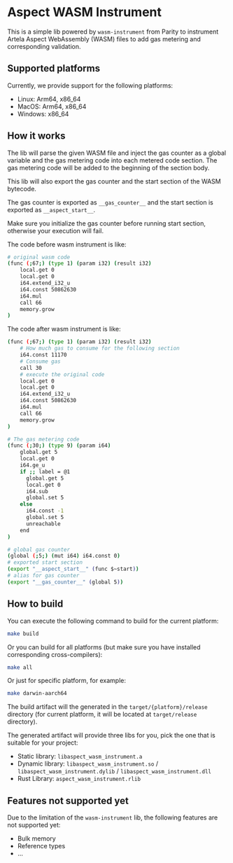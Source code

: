 # Aspect WASM Instrument

This is a simple lib powered by `wasm-instrument` from Parity to instrument Artela Aspect WebAssembly (WASM) files to add gas metering and corresponding validation.

## Supported platforms

Currently, we provide support for the following platforms:

- Linux: Arm64, x86_64
- MacOS: Arm64, x86_64
- Windows: x86_64

## How it works

The lib will parse the given WASM file and inject the gas counter as a global variable and the gas metering code into each metered code section. The gas metering code will be added to the beginning of the section body.

This lib will also export the gas counter and the start section of the WASM bytecode.

The gas counter is exported as `__gas_counter__` and the start section is exported as `__aspect_start__`.

Make sure you initialize the gas counter before running start section, otherwise your execution will fail.

The code before wasm instrument is like:

```bash
# original wasm code
(func (;67;) (type 1) (param i32) (result i32)
    local.get 0
    local.get 0
    i64.extend_i32_u
    i64.const 50862630
    i64.mul
    call 66
    memory.grow
)
```
The code after wasm instrument is like: 

```bash
(func (;67;) (type 1) (param i32) (result i32)
    # How much gas to consume for the following section
    i64.const 11170
    # Consume gas
    call 30
    # execute the original code
    local.get 0
    local.get 0
    i64.extend_i32_u
    i64.const 50862630
    i64.mul
    call 66
    memory.grow
)

# The gas metering code
(func (;30;) (type 9) (param i64)
    global.get 5
    local.get 0
    i64.ge_u
    if ;; label = @1
      global.get 5
      local.get 0
      i64.sub
      global.set 5
    else
      i64.const -1
      global.set 5
      unreachable
    end
)

# global gas counter
(global (;5;) (mut i64) i64.const 0)
# exported start section
(export "__aspect_start__" (func $~start))
# alias for gas counter
(export "__gas_counter__" (global 5))
```

## How to build

You can execute the following command to build for the current platform:

```bash
make build
```

Or you can build for all platforms (but make sure you have installed corresponding cross-compilers):

```bash 
make all
```

Or just for specific platform, for example:

```bash
make darwin-aarch64
```

The build artifact will the generated in the `target/{platform}/release` directory (for current platform, it will be located at `target/release` directory).

The generated artifact will provide three libs for you, pick the one that is suitable for your project:
- Static library: `libaspect_wasm_instrument.a`
- Dynamic library: `libaspect_wasm_instrument.so` / `libaspect_wasm_instrument.dylib` / `libaspect_wasm_instrument.dll`
- Rust Library: `aspect_wasm_instrument.rlib`

## Features not supported yet

Due to the limitation of the `wasm-instrument` lib, the following features are not supported yet:
- Bulk memory
- Reference types
- ...

